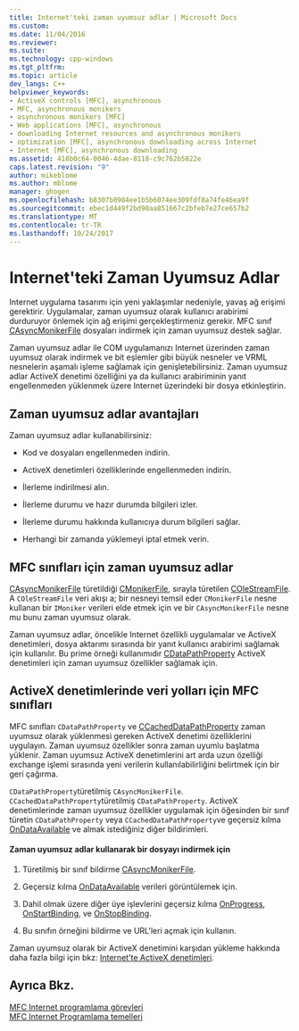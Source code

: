 ```yaml
---
title: Internet'teki zaman uyumsuz adlar | Microsoft Docs
ms.custom: 
ms.date: 11/04/2016
ms.reviewer: 
ms.suite: 
ms.technology: cpp-windows
ms.tgt_pltfrm: 
ms.topic: article
dev_langs: C++
helpviewer_keywords:
- ActiveX controls [MFC], asynchronous
- MFC, asynchronous monikers
- asynchronous monikers [MFC]
- Web applications [MFC], asynchronous
- downloading Internet resources and asynchronous monikers
- optimization [MFC], asynchronous downloading across Internet
- Internet [MFC], asynchronous downloading
ms.assetid: 418b0c64-0046-4dae-8118-c9c762b5822e
caps.latest.revision: "9"
author: mikeblome
ms.author: mblome
manager: ghogen
ms.openlocfilehash: b8307b8984ee1b5b6074ee309fdf8a74fe46ea9f
ms.sourcegitcommit: ebec1d449f2bd98aa851667c2bfeb7e27ce657b2
ms.translationtype: MT
ms.contentlocale: tr-TR
ms.lasthandoff: 10/24/2017
---
```

# <a name="asynchronous-monikers-on-the-internet"></a>Internet'teki Zaman Uyumsuz Adlar
Internet uygulama tasarımı için yeni yaklaşımlar nedeniyle, yavaş ağ erişimi gerektirir. Uygulamalar, zaman uyumsuz olarak kullanıcı arabirimi durduruyor önlemek için ağ erişimi gerçekleştirmeniz gerekir. MFC sınıf [CAsyncMonikerFile](../mfc/reference/casyncmonikerfile-class.md) dosyaları indirmek için zaman uyumsuz destek sağlar.  
  
 Zaman uyumsuz adlar ile COM uygulamanızı Internet üzerinden zaman uyumsuz olarak indirmek ve bit eşlemler gibi büyük nesneler ve VRML nesnelerin aşamalı işleme sağlamak için genişletebilirsiniz. Zaman uyumsuz adlar ActiveX denetimi özelliğini ya da kullanıcı arabiriminin yanıt engellenmeden yüklenmek üzere Internet üzerindeki bir dosya etkinleştirin.  
  
## <a name="advantages-of-asynchronous-monikers"></a>Zaman uyumsuz adlar avantajları  
 Zaman uyumsuz adlar kullanabilirsiniz:  
  
-   Kod ve dosyaları engellenmeden indirin.  
  
-   ActiveX denetimleri özelliklerinde engellenmeden indirin.  
  
-   İlerleme indirilmesi alın.  
  
-   İlerleme durumu ve hazır durumda bilgileri izler.  
  
-   İlerleme durumu hakkında kullanıcıya durum bilgileri sağlar.  
  
-   Herhangi bir zamanda yüklemeyi iptal etmek verin.  
  
## <a name="mfc-classes-for-asynchronous-monikers"></a>MFC sınıfları için zaman uyumsuz adlar  
 [CAsyncMonikerFile](../mfc/reference/casyncmonikerfile-class.md) türetildiği [CMonikerFile](../mfc/reference/cmonikerfile-class.md), sırayla türetilen [COleStreamFile](../mfc/reference/colestreamfile-class.md). A `COleStreamFile` veri akışı a; bir nesneyi temsil eder `CMonikerFile` nesne kullanan bir `IMoniker` verileri elde etmek için ve bir `CAsyncMonikerFile` nesne mu bunu zaman uyumsuz olarak.  
  
 Zaman uyumsuz adlar, öncelikle Internet özellikli uygulamalar ve ActiveX denetimleri, dosya aktarımı sırasında bir yanıt kullanıcı arabirimi sağlamak için kullanılır. Bu prime örneği kullanımıdır [CDataPathProperty](../mfc/reference/cdatapathproperty-class.md) ActiveX denetimleri için zaman uyumsuz özellikler sağlamak için.  
  
## <a name="mfc-classes-for-data-paths-in-activex-controls"></a>ActiveX denetimlerinde veri yolları için MFC sınıfları  
 MFC sınıfları `CDataPathProperty` ve [CCachedDataPathProperty](../mfc/reference/ccacheddatapathproperty-class.md) zaman uyumsuz olarak yüklenmesi gereken ActiveX denetimi özelliklerini uygulayın. Zaman uyumsuz özellikler sonra zaman uyumlu başlatma yüklenir. Zaman uyumsuz ActiveX denetimlerini art arda uzun özelliği exchange işlemi sırasında yeni verilerin kullanılabilirliğini belirtmek için bir geri çağırma.  
  
 `CDataPathProperty`türetilmiş `CAsyncMonikerFile`. `CCachedDataPathProperty`türetilmiş `CDataPathProperty`. ActiveX denetimlerinde zaman uyumsuz özellikler uygulamak için öğesinden bir sınıf türetin `CDataPathProperty` veya `CCachedDataPathProperty`ve geçersiz kılma [OnDataAvailable](../mfc/reference/casyncmonikerfile-class.md#ondataavailable) ve almak istediğiniz diğer bildirimleri.  
  
#### <a name="to-download-a-file-using-asynchronous-monikers"></a>Zaman uyumsuz adlar kullanarak bir dosyayı indirmek için  
  
1.  Türetilmiş bir sınıf bildirme [CAsyncMonikerFile](../mfc/reference/casyncmonikerfile-class.md).  
  
2.  Geçersiz kılma [OnDataAvailable](../mfc/reference/casyncmonikerfile-class.md#ondataavailable) verileri görüntülemek için.  
  
3.  Dahil olmak üzere diğer üye işlevlerini geçersiz kılma [OnProgress](../mfc/reference/casyncmonikerfile-class.md#onprogress), [OnStartBinding](../mfc/reference/casyncmonikerfile-class.md#onstartbinding), ve [OnStopBinding](../mfc/reference/casyncmonikerfile-class.md#onstopbinding).  
  
4.  Bu sınıfın örneğini bildirme ve URL'leri açmak için kullanın.  
  
 Zaman uyumsuz olarak bir ActiveX denetimini karşıdan yükleme hakkında daha fazla bilgi için bkz: [Internet'te ActiveX denetimleri](../mfc/activex-controls-on-the-internet.md).  
  
## <a name="see-also"></a>Ayrıca Bkz.  
 [MFC Internet programlama görevleri](../mfc/mfc-internet-programming-tasks.md)   
 [MFC Internet Programlama temelleri](../mfc/mfc-internet-programming-basics.md)

